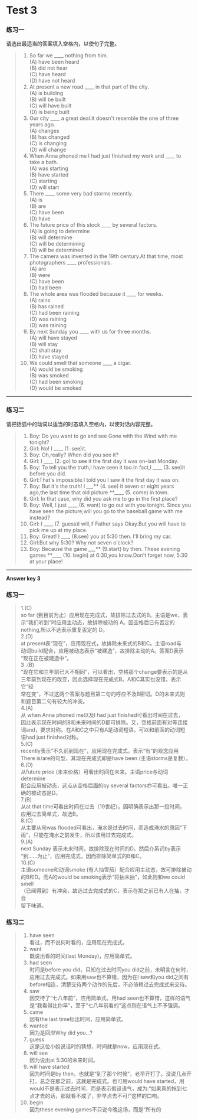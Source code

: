 # Test 3

### 练习一

请选出最适当的答案填入空格内，以使句子完整。

> 1. So far we _\_\_\_ nothing from him.  
>    \(A\) have been heard  
>    \(B\) did not hear  
>    \(C\) have heard  
>    \(D\) have not heard  
> 2. At present a new road _\_\_\_ in that part of the city.  
>    \(A\) is building  
>    \(B\) will be built  
>    \(C\) will have built  
>    \(D\) is being built  
> 3. Our city _\_\_\_ a great deal.It doesn't resemble the one of three years ago.  
>    \(A\) changes  
>    \(B\) has changed  
>    \(C\) is changing  
>    \(D\) will change  
> 4. When Anna phoned me I had just finished my work and _\_\_\_ to take a bath.  
>    \(A\) was starting  
>    \(B\) have started  
>    \(C\) starting  
>    \(D\) will start  
> 5. There _\_\_\_ some very bad storms recently.  
>    \(A\) is  
>    \(B\) are  
>    \(C\) have been  
>    \(D\) have  
> 6. The future price of this stock _\_\_\_ by several factors.  
>    \(A\) is going to determine  
>    \(B\) will determine  
>    \(C\) will be determining  
>    \(D\) will be determined  
> 7. The camera was invented in the 19th century.At that time, most photographers _\_\_\_ professionals.  
>    \(A\) are  
>    \(B\) were  
>    \(C\) have been  
>    \(D\) had been  
> 8. The whole area was flooded because it _\_\_\_ for weeks.  
>    \(A\) rains  
>    \(B\) has rained  
>    \(C\) had been raining  
>    \(D\) was raining  
>    \(D\) was raining  
> 9. By next Sunday you _\_\_\_ with us for three months.  
>    \(A\) will have stayed  
>    \(B\) will stay  
>    \(C\) shall stay  
>    \(D\) have stayed  
> 10. We could smell that someone _\_\_\_ a cigar.  
>     \(A\) would be smoking  
>     \(B\) was smoked  
>     \(C\) had been smoking  
>     \(D\) would be smoked

---

### 练习二

请把括弧中的动词以适当的时态填入空格内，以使对话内容完整。

> 1. Boy: Do you want to go and see Gone with the Wind with me tonight?  
> 2. Girl: No! I _\_\_\_ \(1. see\)it.  
> 3. Boy: Oh,really? When did you see it?  
> 4. Girl: I _\_\_\_ \(2. go\) to see it the first day it was on-last Monday.  
> 5. Boy: To tell you the truth,I have seen it too.In fact,I _\_\_\_ \(3. see\)it before you did.  
> 6. Girl:That's impossible.I told you I saw it the first day it was on.  
> 7. Boy: But it's the truth! I _\_\_\__** \(4. see\) it seven or eight years ago,the last time that old picture \**_\_\_\_ \(5. come\) in town.  
> 8. Girl: In that case, why did you ask me to go in the first place?  
> 9. Boy: Well, I just _\_\_\_ \(6. want\) to go out with you tonight. Since you have
>    seen the picture,will you go to the baseball game with me instead?  
> 10. Girl: I _\_\_\_ \(7. guess\)I will,if Father says Okay.But you will have to pick me up at my place.  
> 11. Boy: Great! I _\_\_\_ \(8.see\) you at 5:30 then. I'll bring my car.  
> 12. Girl:But why 5:30? Why not seven o'clock?  
> 13. Boy: Because the game _\_\_\__** \(9.start\) by then. These evening games \**_\_\_\_ \(10. begin\) at 6:30,you know.Don't forget now, 5:30 at your place!

---

**Answer key 3**

### 练习一

> 1.\(C\)  
> so far \(到目前为止）应用现在完成式，故排除过去式的B。主语是we，表  
> 示“我们听到”时应用主动态，故排除被动的 A。因空格后已有否定的  
> nothing,所以不选表示重复否定的 D。  
> 2.\(D\)  
> at present表“现在”，应用现在式，故排除未来式的B和C。主语road与  
> 动词build配合，应用被动态表示“被建造”，故排除主动的A。答案D表示  
> “现在正在被建造中”。  
> 3 .\(B\)  
> “现在它和三年前已大不相同”，可以看出，空格那个change要表示的是从  
> 三年前到现在的改变，因此选择现在完成式B。A和C其实也没错，表示它“经  
> 常在变”，不过这两个答案与题目第二句的呼应不及B密切。D的未来式则  
> 和题目第二句有较大的冲突。  
> 4.\(A\)  
> 从 when Anna phoned me以及I had just finished可看出时间在过去，  
> 因此表示现在时间的B和未来时间的D都可排除。又，空格前面有对等连接  
> 词and，要求对称。在A和C之中只有A是动词短语，可以和前面的动词短  
> 语had just finished对称。  
> 5.\(C\)  
> recently表示“不久前到现在”，应用现在完成式。表示“有”的观念应用  
> There is/are的句型，其现在完成式即是have been \(主语storms是复数）。  
> 6.\(D\)  
> 从future price \(未来价格）可看出时间在未来。主语price与动词determine  
> 配合应用被动态，这点从空格后面的by several factors亦可看出。唯一正  
> 确的被动态是D。  
> 7.\(B\)  
> 从at that time可看出时间在过去（19世纪）。因明确表示出那一段时间，  
> 应用过去简单式，故选B。  
> 8.\(C\)  
> 从主要从句was flooded可看出，淹水是过去时间，而造成淹水的原因“下  
> 雨”，只能在淹水之前发生，所以该用过去完成式。  
> 9.\(A\)  
> next Sunday 表示未来时间，故排除现在时间的D。然后介系词by表示  
> “到……为止”，应用完成式，因而排除简单式的B和C。  
> 10.\(C\)  
> 主语someone和动词smoke \(有人抽雪茄）配合应用主动态，故可排除被动  
> 的B和D。而A的would be smoking表示“将抽未抽”，如此则和we could smell  
> （已闻得到）有冲突，故选过去完成式的C，表示在那之前已有人在抽，才会  
> 留下味道。

### 练习二

> 1. have seen  
>    看过，而不说何时看的，应用现在完成式。  
> 2. went  
>    既说出看的时间\(last Monday\)，应用简单式。  
> 3. had seen  
>    时间是before you did，只知在过去时间you did之前，未明言在何时，应用过去完成式。如果用saw也不算错，因为在I saw和you did之间有before相连，清楚交待两个动作的先后，不必倚赖过去完成式来交待。  
> 4. saw  
>    因交待了“七八年前”，应用简单式。用had seen也不算错，这样的语气是“我看得比你早”，至于“七八年前看的”这点则在语气上不予强调。  
> 5. came  
>    因有the last time标出时间，应用简单式。  
> 6. wanted  
>    因为是回应Why did you...?  
> 7. guess  
>    这是这位小姐说话时的猜想，时间就是now，应用现在式。  
> 8. will see  
>    因为说出at 5:30的未来时间。  
> 9. will have started  
>    因为时间是by then，也就是“到了那个时候”，老早开打了。没说几点开打，总之在那之前，这就是完成式。也可用would have started，用would不是表示过去时间，而是表示假设语气，成为:“如果真的拖到七点才去的话，那就看不成了，非早点去不可!”这样的口吻。  
> 10. begin  
>     因为these evening games不只说今晚这场，而是“所有的



